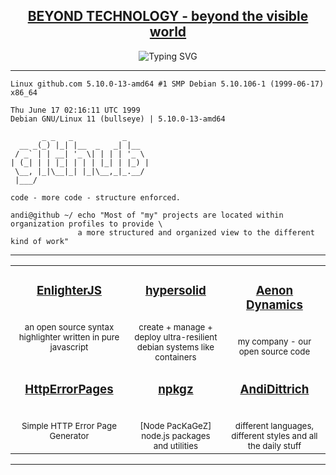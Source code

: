 <h2 align="center"><a href="https://andidittrich.com" >BEYOND TECHNOLOGY - beyond the visible world</a></h2>

<p align="center">
  <img src="https://readme-typing-svg.herokuapp.com?font=Source+Code+Pro&size=24&color=1DCB51&background=000000&center=true&vCenter=true&multiline=true&width=846&height=120&lines=Wake+Up+Neo..;Follow+the+white+rabbit.;Knock%2C+knock" alt="Typing SVG"/>
</p>

<hr>

```
Linux github.com 5.10.0-13-amd64 #1 SMP Debian 5.10.106-1 (1999-06-17) x86_64

Thu June 17 02:16:11 UTC 1999
Debian GNU/Linux 11 (bullseye) | 5.10.0-13-amd64

       _ _   _           _     
  __ _(_) |_| |__  _   _| |__  
 / _` | | __| '_ \| | | | '_ \ 
| (_| | | |_| | | | |_| | |_) |
 \__, |_|\__|_| |_|\__,_|_.__/ 
 |___/                         

code - more code - structure enforced.

andi@github ~/ echo "Most of "my" projects are located within organization profiles to provide \
               a more structured and organized view to the different kind of work"
```

<hr>

<table>
  <tr>
    <td align="center" valign="top" width="288">      
        <h3><a href="https://github.com/EnlighterJS">EnlighterJS</a></h3> 
        <br><small>an open source syntax highlighter written in pure javascript</small>
    </td>
    <td align="center" valign="top" width="288">     
        <h3><a href="https://github.com/hypersolid-os">hypersolid</a></h3>
        <br><small>create + manage + deploy ultra-resilient debian systems like containers</small>
    </td>
    <td align="center" valign="top" width="288">      
        <h3><a href="https://github.com/AenonDynamics">Aenon Dynamics</a></h3> 
        <br><small>my company - our open source code</small>
    </td>   
  </tr>
  <tr>
    <td align="center" valign="top" width="288">
        <h3><a href="https://github.com/HttpErrorPages">HttpErrorPages</a></h3> 
        <br><small>Simple HTTP Error Page Generator</small>
    </td>
    <td align="center" valign="top" width="288">     
        <h3><a href="https://github.com/EnlighterJS">npkgz</a></h3>      
        <br><small>[Node PacKaGeZ] node.js packages and utilities</small>
    </td>
    <td align="center" valign="top" width="288">     
        <h3><a href="https://github.com/AndiDittrich">AndiDittrich</a></h3>      
        <br><small>different languages, different styles and all the daily stuff</small>
    </td>
  </tr>
</table>

<hr>